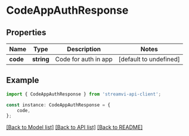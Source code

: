 # CodeAppAuthResponse


## Properties

Name | Type | Description | Notes
------------ | ------------- | ------------- | -------------
**code** | **string** | Code for auth in app | [default to undefined]

## Example

```typescript
import { CodeAppAuthResponse } from 'streamvi-api-client';

const instance: CodeAppAuthResponse = {
    code,
};
```

[[Back to Model list]](../README.md#documentation-for-models) [[Back to API list]](../README.md#documentation-for-api-endpoints) [[Back to README]](../README.md)
